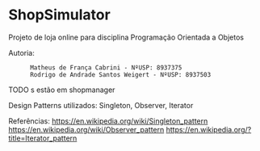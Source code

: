 # ShopSimulator
Projeto de loja online para disciplina Programação Orientada a Objetos

Autoria:

          Matheus de França Cabrini - NºUSP: 8937375
          Rodrigo de Andrade Santos Weigert - NºUSP: 8937503

TODO s estão em shopmanager

Design Patterns utilizados: Singleton, Observer, Iterator

Referências: 
https://en.wikipedia.org/wiki/Singleton_pattern
https://en.wikipedia.org/wiki/Observer_pattern
https://en.wikipedia.org/?title=Iterator_pattern
